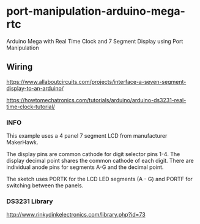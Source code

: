 # port-manipulation-arduino-mega-rtc
Arduino Mega with Real Time Clock and 7 Segment Display using Port Manipulation

## Wiring
https://www.allaboutcircuits.com/projects/interface-a-seven-segment-display-to-an-arduino/

https://howtomechatronics.com/tutorials/arduino/arduino-ds3231-real-time-clock-tutorial/

### INFO
This example uses a 4 panel 7 segment LCD from manufacturer MakerHawk.

The display pins are common cathode for digit selector pins 1-4. 
The display decimal point shares the common cathode of each digit. 
There are individual anode pins for segments A-G and the decimal point.

The sketch uses PORTK for the LCD LED segments (A - G) and
PORTF for switching between the panels.

### DS3231 Library
http://www.rinkydinkelectronics.com/library.php?id=73

